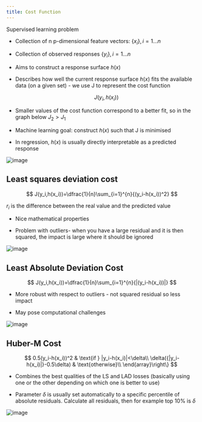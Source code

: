 ```yaml
---
title: Cost Function
---
```


Supervised learning problem

- Collection of n p-dimensional feature vectors:
  $\{x_i\}, i=1...n$

- Collection of observed responses $\{y_i\},i=1...n$

- Aims to construct a response surface $h(x)$

- Describes how well the current response surface $h(x)$ fits the
  available data (on a given set) - we use J to represent the cost
  function

  $$
  J(y_i,h(x_i))
  $$

- Smaller values of the cost function correspond to a better fit, so
  in the graph below $J_2>J_1$

- Machine learning goal: construct $h(x)$ such that J is minimised

- In regression, $h(x)$ is usually directly interpretable as a
  predicted response

![image](/img/Year_2/Software_Methodologies/Machine_Learning/Cost_Function/Cost_Function.png)

## Least squares deviation cost

$$
J(y_i,h(x_i))=\dfrac{1}{n}\sum_{i=1}^{n}{(y_i-h(x_i))^2}
$$

$r_i$ is the difference between the real value and the predicted value

- Nice mathematical properties

- Problem with outliers- when you have a large residual and it is then
  squared, the impact is large where it should be ignored

![image](/img/Year_2/Software_Methodologies/Machine_Learning/Cost_Function/Least_Squares.png)

## Least Absolute Deviation Cost

$$
J(y_i,h(x_i))=\dfrac{1}{n}\sum_{i=1}^{n}{|(y_i-h(x_i))|}
$$

- More robust with respect to outliers - not squared residual so less
  impact

- May pose computational challenges

![image](/img/Year_2/Software_Methodologies/Machine_Learning/Cost_Function/Least_Absolute.png)

## Huber-M Cost

$$
0.5(y_i-h(x_i))^2 & \text{if } |y_i-h(x_i)|<\delta\\
\delta({|y_i-h(x_i)|}-0.5\delta) & \text{otherwise}\\
\end{array}\right\}
$$

- Combines the best qualities of the LS and LAD losses (basically
  using one or the other depending on which one is better to use)

- Parameter $\delta$ is usually set automatically to a specific
  percentile of absolute residuals. Calculate all residuals, then for
  example top 10% is $\delta$

![image](/img/Year_2/Software_Methodologies/Machine_Learning/Cost_Function/Huber-M.png)

